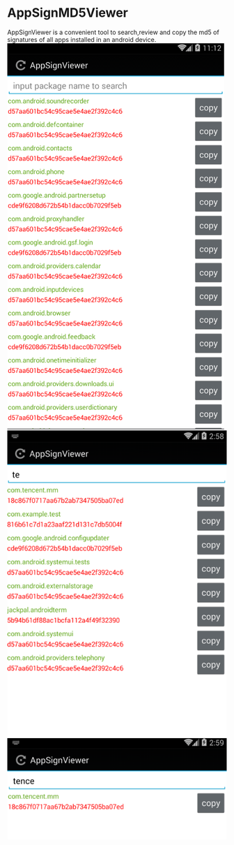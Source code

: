 # AppSignMD5Viewer
AppSignViewer is a convenient tool to search,review and copy the md5 of signatures of all apps installed in an android device.
![](https://github.com/Kerence/AppSignMD5Viewer/blob/master/img0.png)
![](https://github.com/Kerence/AppSignMD5Viewer/blob/master/img1.png)
![](https://github.com/Kerence/AppSignMD5Viewer/blob/master/img2.png)
